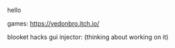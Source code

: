 hello

games:
https://yedonbro.itch.io/


blooket hacks gui injector:
(thinking about working on it)
